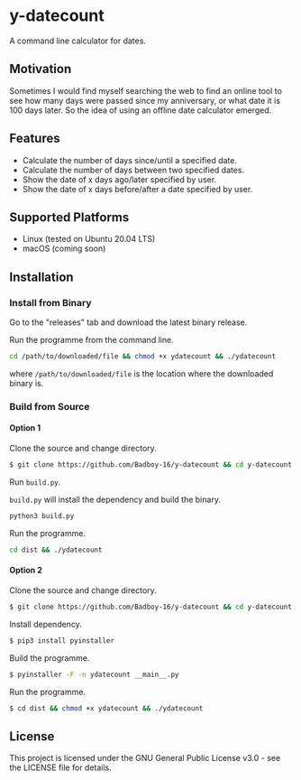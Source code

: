 # y-datecount
A command line calculator for dates.

## Motivation
Sometimes I would find myself searching the web to find an online tool to see how many days were passed since my anniversary, or what date it is 100 days later.
So the idea of using an offline date calculator emerged.

## Features
* Calculate the number of days since/until a specified date.
* Calculate the number of days between two specified dates.
* Show the date of x days ago/later specified by user.
* Show the date of x days before/after a date specified by user.

## Supported Platforms

* Linux (tested on Ubuntu 20.04 LTS)
* macOS (coming soon)

## Installation

### Install from Binary

Go to the "releases" tab and download the latest binary release.

Run the programme from the command line.

```sh
cd /path/to/downloaded/file && chmod +x ydatecount && ./ydatecount
```

where `/path/to/downloaded/file` is the location where the downloaded binary is.

### Build from Source

#### Option 1

Clone the source and change directory.

```sh
$ git clone https://github.com/Badboy-16/y-datecount && cd y-datecount 
```

Run `build.py`.

`build.py` will install the dependency and build the binary.

```sh
python3 build.py 
```

Run the programme.

```sh
cd dist && ./ydatecount 
```

#### Option 2

Clone the source and change directory.

```sh
$ git clone https://github.com/Badboy-16/y-datecount && cd y-datecount 
```

Install dependency.

```sh
$ pip3 install pyinstaller 
```

Build the programme.

```sh
$ pyinstaller -F -n ydatecount __main__.py 
```

Run the programme.

```sh
$ cd dist && chmod +x ydatecount && ./ydatecount 
```

## License
This project is licensed under the GNU General Public License v3.0 - see the LICENSE file for details.

